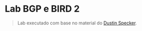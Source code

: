 # Lab BGP e BIRD 2

> Lab executado com base no material do [Dustin Specker](https://dustinspecker.com/posts/kubernetes-networking-from-scratch-bgp-bird-advertise-pod-routes/).
